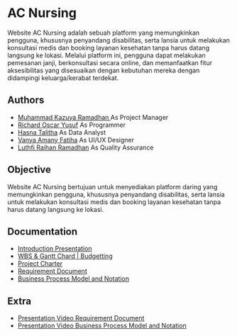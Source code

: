 
# AC Nursing

Website AC Nursing adalah sebuah platform yang memungkinkan pengguna, khususnya penyandang disabilitas, serta lansia untuk melakukan konsultasi medis dan booking layanan kesehatan tanpa harus datang langsung ke lokasi. Melalui platform ini, pengguna dapat melakukan pemesanan janji, berkonsultasi secara online, dan memanfaatkan fitur aksesibilitas yang disesuaikan dengan kebutuhan mereka dengan didampingi keluarga/kerabat terdekat.

## Authors

- [Muhammad Kazuya Ramadhan ](https://github.com/androrange) As Project Manager
- [Richard Oscar Yusuf](https://github.com/reyyusuf) As Programmer
- [Hasna Talitha](https://github.com/hasnatalitha) As Data Analyst
- [Vanya Amany Fatiha](https://github.com/vanyaamany) As UI/UX Designer
- [Luthfi Raihan Ramadhan](https://github.com/filthypii) As Quality Assurance

## Objective

Website AC Nursing bertujuan untuk menyediakan platform daring yang memungkinkan pengguna, khususnya penyandang disabilitas, serta lansia untuk melakukan konsultasi medis dan booking layanan kesehatan tanpa harus datang langsung ke lokasi.

## Documentation

- [Introduction Presentation](https://docs.google.com/presentation/d/1WhsnH8TxpdL1Yf1QZeypzyP6e6BccHmQ/edit?usp=drive_link&ouid=115281721375636308686&rtpof=true&sd=true)
- [WBS & Gantt Chard | Budgetting](https://docs.google.com/spreadsheets/d/1ZNgA9mRmax1XaRkK9sMXtGKBdd9vQ7AT/edit?usp=drive_link&ouid=115281721375636308686&rtpof=true&sd=true)
- [Project Charter](https://docs.google.com/document/d/1EKwWumhKnpS_JBnIgsh2zYmo4ykXnHHT/edit)
- [Requirement Document](https://docs.google.com/document/d/151zUqC6kAGNDmlMilm6lTVzKPx1fAeVn/edit?usp=drive_link&ouid=115281721375636308686&rtpof=true&sd=true)
- [Business Process Model and Notation](https://drive.google.com/file/d/1Cljy6Bj49O3bYz52t2YS6YtzgLSmS9V5/view?usp=drive_link)

## Extra

- [Presentation Video Requirement Document](https://drive.google.com/file/d/1SLK15L1wMVeQ7dR2AzlOA-v03t1rAqva/view?usp=sharing)
- [Presentation Video Business Process Model and Notation](https://drive.google.com/file/d/1hhAkk_eYhVP63mjuw5KOsATMkstVBR4-/view?usp=sharing)




